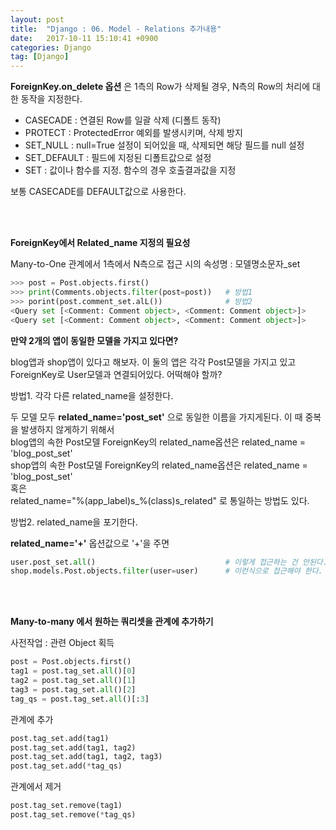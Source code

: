 ```yaml
---
layout: post
title:  "Django : 06. Model - Relations 추가내용"
date:   2017-10-11 15:10:41 +0900
categories: Django
tag: [Django]
---
```



**ForeignKey.on_delete 옵션** 은 1측의 Row가 삭제될 경우, N측의 Row의 처리에 대한 동작을 지정한다.

- CASECADE : 연결된 Row를 일괄 삭제 (디폴트 동작)
- PROTECT : ProtectedError 예외를 발생시키며, 삭제 방지
- SET_NULL : null=True 설정이 되어있을 때, 삭제되면 해당 필드를 null 설정
- SET_DEFAULT : 필드에 지정된 디폴트값으로 설정
- SET : 값이나 함수를 지정. 함수의 경우 호출결과값을 지정

보통 CASECADE를 DEFAULT값으로 사용한다.

<br><br>

**ForeignKey에서 Related_name 지정의 필요성**

Many-to-One 관계에서 1측에서 N측으로 접근 시의 속성명 : 모델명소문자_set

```python
>>> post = Post.objects.first()
>>> print(Comments.objects.filter(post=post))	# 방법1
>>> porint(post.comment_set.alL())				# 방법2
<Query set [<Comment: Comment object>, <Comment: Comment object>]>
<Query set [<Comment: Comment object>, <Comment: Comment object>]>
```

**만약 2개의 앱이 동일한 모델을 가지고 있다면?**

blog앱과 shop앱이 있다고 해보자. 이 둘의 앱은 각각 Post모델을 가지고 있고 ForeignKey로 User모델과 연결되어있다. 어떡해야 할까?

방법1. 각각 다른 related_name을 설정한다.<br>

두 모델 모두 **related_name='post\_set'** 으로 동일한 이름을 가지게된다. 이 때 중복을 발생하지 않게하기 위해서 <br>
blog앱의 속한 Post모델 ForeignKey의 related\_name옵션은 related_name = 'blog\_post\_set'<br>
shop앱의 속한 Post모델 ForeignKey의 related\_name옵션은 related\_name = 'blog\_post\_set'<br>
혹은<br>
related\_name="%(app\_label)s\_%(class)s\_related" 로 통일하는 방법도 있다.


방법2. related_name을 포기한다.<br>

**related_name='+'** 옵션값으로 '+'을 주면

```python
user.post_set.all() 							# 이렇게 접근하는 건 안된다. 대신
shop.models.Post.objects.filter(user=user) 		# 이런식으로 접근해야 한다.
```

<br><br>

**Many-to-many 에서 원하는 쿼리셋을 관계에 추가하기**

사전작업 : 관련 Object 획득

```python
post = Post.objects.first()
tag1 = post.tag_set.all()[0]
tag2 = post.tag_set.all()[1]
tag3 = post.tag_set.all()[2]
tag_qs = post.tag_set.all()[:3]
```

관계에 추가

```python
post.tag_set.add(tag1)
post.tag_set.add(tag1, tag2)
post.tag_set.add(tag1, tag2, tag3)
post.tag_set.add(*tag_qs)
```

관계에서 제거

```python
post.tag_set.remove(tag1)
post.tag_set.remove(*tag_qs)
```
